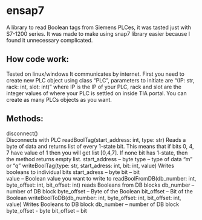 # ensap7
A library to read Boolean tags from Siemens PLCes, it was tasted just with S7-1200 series. 
It was made to make using snap7 library easier because I found it unnecessary complicated. 

## How code work: 
Tested on linux/windows 
It communicates by internet. 
First you need to create new PLC object using class “PLC”, parameters to initiate are 
“(IP: str, rack: int, slot: int)” where IP is the IP of your PLC, rack and slot are the integer values of where your PLC is settled on inside TIA portal.
You can create as many PLCs objects as you want. 

## Methods:
disconnect()  
Disconnects with PLC 
readBoolTag(start_address: int, type: str) 
Reads a byte of data and returns list of every 1-state bit. This means that if bits 0, 4, 7 have value of 1 then you will get list [0,4,7]. If none bit has 1-state, then the method returns empty list. 
start_address – byte
type – type of data “m” or “q” 
writeBoolTag(type: str, start_adress: int, bit: int, value) 
Writes booleans to individual bits
 start_adress – byte 
bit – bit  
value – Boolean value you want to write to 
readBoolFromDB(db_number: int, byte_offset: int, bit_offset: int) 
reads Booleans from DB blocks 
db_number – number of DB block
byte_offset – Byte of the Boolean 
bit_offset – Bit of the Boolean 
writeBoolToDB(db_number: int, byte_offset: int, bit_offset: int, value)
Writes Booleans to DB block
db_number – number of DB block
byte_offset - byte
bit_offset – bit 
